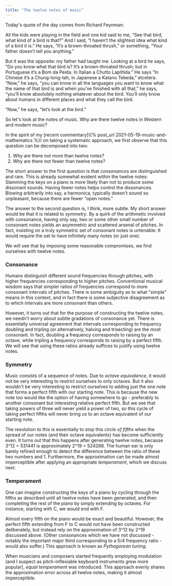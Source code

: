 ```yaml
---
title: "The twelve notes of music"
---
```


Today's quote of the day comes from Richard Feynman:

<div class="media">
<p>All the kids were playing in the field and one kid said to me, “See that bird, what kind of a bird is that?” And I said, “I haven’t the slightest idea what kind of a bird it is.” He says, “It’s a brown-throated thrush,” or something, “Your father doesn’t tell you anything.”</p>

<p>But it was the opposite: my father had taught me. Looking at a bird he says, “Do you know what that bird is? It’s a brown-throated thrush; but in Portuguese it’s a Bom da Peida. In Italian a Chutto Lapittida.” He says “In Chinese it’s a Chung-long-tah, in Japanese a Katano Tekeda,” etcetera. “Now,” he says, “you can know in all the languages you want to know what the name of that bird is and when you’ve finished with all that,” he says, “you’ll know absolutely nothing whatever about the bird. You’ll only know about humans in different places and what they call the bird.</p>

<p>“Now,” he says, “let’s look at the bird.”</p>

</div>

So let's look at the notes of music. Why are there twelve notes in Western and modern music?



In the spirit of my [recent commentary]({% post_url 2021-05-19-music-and-mathematics %}) on taking a systematic approach, we first observe that this question can be decomposed into two:

1. Why are there not more than twelve notes?
2. Why are there not fewer than twelve notes?

The short answer to the first question is that _consonances_ are distinguished and rare. This is already somewhat evident within the twelve notes: Slamming the keys on a piano is more likely than not to produce some dissonant sounds. Having fewer notes helps control the dissonances. Blowing arbitrarily into say, a harmonica, typically doesn't sound so unpleasant, because there are fewer "open notes."

The answer to the second question is, I think, more subtle. My short answer would be that it is related to _symmetry_. By a quirk of the arithmetic involved with consonance, having only say, two or some other small number of consonant notes yields an asymmetric and scattered arsenal of pitches. In fact, insisting on a truly symmetric set of consonant notes is untenable: It would require the set to have infinitely many notes (or just one). 

We will see that by imposing some reasonable compromises, we find ourselves with twelve notes.

### Consonance

Humans distinguish different sound frequencies through pitches, with higher frequencies corresponding to higher pitches. Conventional musical wisdom says that simpler ratios of frequencies correspond to more consonant intervals of pitches. There is some ambiguity as to what "simple" means in this context, and in fact there is some subjective disagreement as to which intervals are more consonant than others.

However, it turns out that for the purpose of constructing the twelve notes, we needn't worry about subtle gradations of consonance yet. There is essentially universal agreement that intervals corresponding to frequency doubling and tripling (or alternatively, halving and trisecting) are the most consonant. In fact, doubling a frequency corresponds to raising by an octave, while tripling a frequency corresponds to raising by a perfect fifth. We will see that using these ratios already suffices to justify using twelve notes. 

### Symmetry

Music consists of a sequence of notes. Due to _octave equivalence_, it would not be very interesting to restrict ourselves to only octaves. But it also wouldn't be very interesting to restrict ourselves to adding just the one note that forms a perfect fifth with our starting note. This is because the new note too would like the option of having somewhere to go - preferably to another consonant but interesting relative perfect fifth. But we see that taking powers of three will never yield a power of two, so this cycle of taking perfect fifths will never bring us to an octave equivalent of our starting note.

The resolution to this is essentially to stop this _circle of fifths_ when the spread of our notes (and their octave equivalents) has become sufficiently even. It turns out that this happens after generating twelve notes, because 3^12 = 531441 is approximately 2^19 = 524288. The human ear is only barely refined enough to detect the difference between the ratio of these two numbers and 1. Furthermore, the approximation can be made almost imperceptible after applying an appropriate _temperament_, which we discuss next.

### Temperament

One can imagine constructing the keys of a piano by cycling through the fifths as described until all twelve notes have been generated, and then completing the rest of the piano by simply extending by octaves. For instance, starting with C, we would end with F.

Almost every fifth on the piano would be exact and beautiful. However, the perfect fifth extending from F to C would not have been constructed deliberately, but instead rely on the approximation of 3^12 by 2^19 discussed above. (Other consonances which we have not discussed - notably the important major third corresponding to a 5/4 frequency ratio - would also suffer.) This approach is known as _Pythagorean tuning_.

When musicians and composers started frequently employing modulation (and I suspect as pitch-inflexiable keyboard instruments grew more popular), _equal temperament_ was introduced. This approach evenly shares the approximation error across all twelve notes, making it almost imperceptible.
